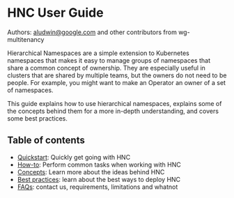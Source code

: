 # HNC User Guide

Authors: aludwin@google.com and other contributors from wg-multitenancy

Hierarchical Namespaces are a simple extension to Kubernetes namespaces that
makes it easy to manage groups of namespaces that share a common concept of
ownership. They are especially useful in clusters that are shared by multiple
teams, but the owners do not need to be people. For example, you might want to
make an Operator an owner of a set of namespaces.

This guide explains how to use hierarchical namespaces, explains some of the
concepts behind them for a more in-depth understanding, and covers some best
practices.

## Table of contents

* [Quickstart](quickstart.md): Quickly get going with HNC
* [How-to](how-to.md): Perform common tasks when working with HNC
* [Concepts](concepts.md): Learn more about the ideas behind HNC
* [Best practices](best-practices.md): learn about the best ways to deploy HNC
* [FAQs](faq.md): contact us, requirements, limitations and whatnot
